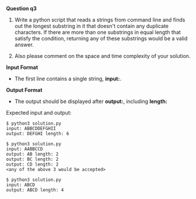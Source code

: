 **Question q3**

1. Write a python script that reads a strings from command line and finds out the longest substring in it that doesn't contain any duplicate characters.
If there are more than one substrings in equal length that satisfy the condition, returning any of these substrings would be a valid answer.

2. Also please comment on the space and time complexity of your solution.


**Input Format**

- The first line contains a single string, **input:**.

**Output Format**
- The output should be displayed after **output:**, including **length:**

Expected input and output:
```
$ python3 solution.py
input: ABBCDDEFGHII
output: DEFGHI length: 6

$ python3 solution.py
input: AABBCCD
output: AB length: 2
output: BC length: 2
output: CD length: 2
<any of the above 3 would be accepted>

$ python3 solution.py
input: ABCD
output: ABCD length: 4
